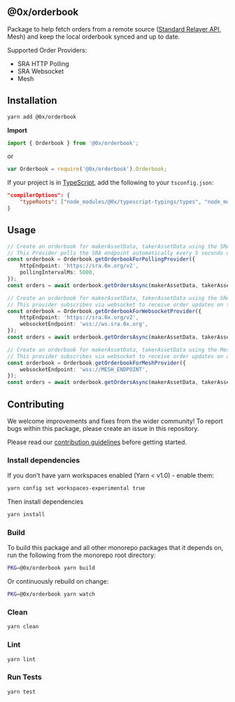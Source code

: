 ## @0x/orderbook

Package to help fetch orders from a remote source ([Standard Relayer API](https://github.com/0xProject/standard-relayer-api), Mesh) and keep the local orderbook synced and up to date.

Supported Order Providers:

-   SRA HTTP Polling
-   SRA Websocket
-   Mesh

## Installation

```bash
yarn add @0x/orderbook
```

**Import**

```typescript
import { Orderbook } from '@0x/orderbook';
```

or

```javascript
var Orderbook = require('@0x/orderbook').Orderbook;
```

If your project is in [TypeScript](https://www.typescriptlang.org/), add the following to your `tsconfig.json`:

```json
"compilerOptions": {
    "typeRoots": ["node_modules/@0x/typescript-typings/types", "node_modules/@types"],
}
```

## Usage

```typescript
// Create an orderbook for makerAssetData, takerAssetData using the SRA Polling Order Provider
// This Provider polls the SRA endpoint automatically every 5 seconds on the supplied asset pairs
const orderbook = Orderbook.getOrderbookForPollingProvider({
    httpEndpoint: 'https://sra.0x.org/v2',
    pollingIntervalMs: 5000,
});
const orders = await orderbook.getOrdersAsync(makerAssetData, takerAssetData);

// Create an orderbook for makerAssetData, takerAssetData using the SRA Websocket Order Provider
// This provider subscribes via websocket to receive order updates on the supplied asset pairs
const orderbook = Orderbook.getOrderbookForWebsocketProvider({
    httpEndpoint: 'https://sra.0x.org/v2',
    websocketEndpoint: 'wss://ws.sra.0x.org',
});
const orders = await orderbook.getOrdersAsync(makerAssetData, takerAssetData);

// Create an orderbook for makerAssetData, takerAssetData using the Mesh Order Provider
// This provider subscribes via websocket to receive order updates on all orders stored in Mesh
const orderbook = Orderbook.getOrderbookForMeshProvider({
    websocketEndpoint: 'wss://MESH_ENDPOINT',
});
const orders = await orderbook.getOrdersAsync(makerAssetData, takerAssetData);
```

## Contributing

We welcome improvements and fixes from the wider community! To report bugs within this package, please create an issue in this repository.

Please read our [contribution guidelines](../../CONTRIBUTING.md) before getting started.

### Install dependencies

If you don't have yarn workspaces enabled (Yarn < v1.0) - enable them:

```bash
yarn config set workspaces-experimental true
```

Then install dependencies

```bash
yarn install
```

### Build

To build this package and all other monorepo packages that it depends on, run the following from the monorepo root directory:

```bash
PKG=@0x/orderbook yarn build
```

Or continuously rebuild on change:

```bash
PKG=@0x/orderbook yarn watch
```

### Clean

```bash
yarn clean
```

### Lint

```bash
yarn lint
```

### Run Tests

```bash
yarn test
```
